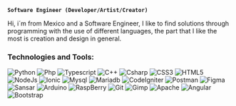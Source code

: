 
**`Software Engineer (Developer/Artist/Creator)`**


Hi, i´m from Mexico and a Software Engineer, I like to find solutions through programming with the use of different languages, the part that I like the most is creation and design in general.


<h3> Technologies and Tools: </h3>


![Python](https://img.shields.io/badge/Python-05122A?style=flat&logo=python)
![Php](https://img.shields.io/badge/Php-05122A?style=flat&logo=php)
![Typescript](https://img.shields.io/badge/Typescript-05122A?style=flat&logo=Typescript)
![C++](https://img.shields.io/badge/C++-05122A?style=flat&logo=Cplusplus)
![Csharp](https://img.shields.io/badge/Csharp-05122A?style=flat&logo=Csharp)
![CSS3](https://img.shields.io/badge/CSS-05122A?style=flat&logo=CSS3&logoColor=239120)
![HTML5](https://img.shields.io/badge/HTML-05122A?style=flat&logo=CSS3&logoColor=239120)
![NodeJs](https://img.shields.io/badge/NodeJs-05122A?style=flat&logo=node.js)
![Ionic](https://img.shields.io/badge/Ionic-05122A?style=flat&logo=Ionic)
![Mysql](https://img.shields.io/badge/Mysql-05122A?style=flat&logo=Mysql)
![Mariadb](https://img.shields.io/badge/Mariadb-05122A?style=flat&logo=Mariadb)
![CodeIgniter](https://img.shields.io/badge/CodeIgniter-05122A?style=flat&logo=CodeIgniter)
![Postman](https://img.shields.io/badge/Postman-05122A?style=flat&logo=Postman)
![Figma](https://img.shields.io/badge/Figma-05122A?style=flat&logo=Figma)
![Sansar](https://img.shields.io/badge/Sansar-05122A?style=flat&logo=Sansar)
![Arduino](https://img.shields.io/badge/Arduino-05122A?style=flat&logo=Arduino)
![RaspBerry](https://img.shields.io/badge/RaspBerry-05122A?style=flat&logo=RaspBerry)
![Git](https://img.shields.io/badge/Git-05122A?style=flat&logo=Git)
![Gimp](https://img.shields.io/badge/Gimp-05122A?style=flat&logo=Gimp)
![Apache](https://img.shields.io/badge/Apache-05122A?style=flat&logo=Apache)
![Angular](https://img.shields.io/badge/Angular-05122A?style=flat&logo=Angular)
![Bootstrap](https://img.shields.io/badge/Bootstrap-05122A?style=flat&logo=Bootstrap)


